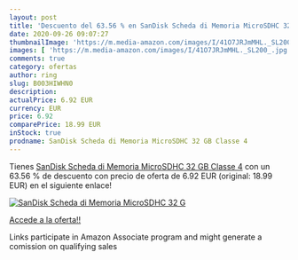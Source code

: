 ```yaml
---
layout: post
title: 'Descuento del 63.56 % en SanDisk Scheda di Memoria MicroSDHC 32 G'
date: 2020-09-26 09:07:27
thumbnailImage: 'https://m.media-amazon.com/images/I/41O7JRJmMHL._SL200_.jpg'
images: [ 'https://m.media-amazon.com/images/I/41O7JRJmMHL._SL200_.jpg' ]
comments: true
category: ofertas
author: ring
slug: B003HIWHN0
description:
actualPrice: 6.92 EUR
currency: EUR
price: 6.92
comparePrice: 18.99 EUR
inStock: true
prodname: SanDisk Scheda di Memoria MicroSDHC 32 GB Classe 4
---
```


Tienes [SanDisk Scheda di Memoria MicroSDHC 32 GB Classe 4](https://www.amazon.it/dp/B003HIWHN0/?tag=tolees00-21) con un 63.56 % de descuento con precio de oferta de 6.92 EUR (original: 18.99 EUR) en el siguiente enlace!

[![SanDisk Scheda di Memoria MicroSDHC 32 G](https://m.media-amazon.com/images/I/41O7JRJmMHL._SL200_.jpg)](https://www.amazon.it/dp/B003HIWHN0/?tag=tolees00-21)

[Accede a la oferta!!](https://www.amazon.it/dp/B003HIWHN0/?tag=tolees00-21)

Links participate in Amazon Associate program and might generate a comission on qualifying sales


